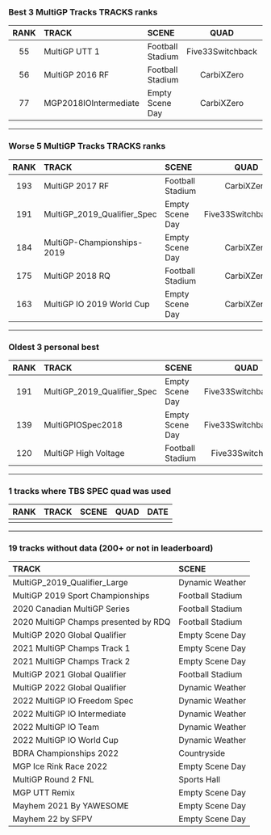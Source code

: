 ### Best 3 MultiGP Tracks TRACKS ranks
|RANK|TRACK|SCENE|QUAD|DATE|
|:---:|:---|:---|:---:|:---:|
|55|MultiGP UTT 1|Football Stadium|Five33Switchback|2022/02/16|
|56|MultiGP 2016 RF|Football Stadium|CarbiXZero|2022/03/04|
|77|MGP2018IOIntermediate|Empty Scene Day|CarbiXZero|2022/03/03|
---
### Worse 5 MultiGP Tracks TRACKS ranks
|RANK|TRACK|SCENE|QUAD|DATE|
|:---:|:---|:---|:---:|:---:|
|193|MultiGP 2017 RF|Football Stadium|CarbiXZero|2022/03/04|
|191|MultiGP_2019_Qualifier_Spec|Empty Scene Day|Five33SwitchbackExp|2021/10/20|
|184|MultiGP-Championships-2019|Empty Scene Day|CarbiXZero|2022/03/04|
|175|MultiGP 2018 RQ|Football Stadium|CarbiXZero|2022/03/04|
|163|MultiGP IO 2019 World Cup|Empty Scene Day|CarbiXZero|2022/03/04|
---
### Oldest 3 personal best
|RANK|TRACK|SCENE|QUAD|DATE|
|:---:|:---|:---|:---:|:---:|
|191|MultiGP_2019_Qualifier_Spec|Empty Scene Day|Five33SwitchbackExp|2021/10/20|
|139|MultiGPIOSpec2018|Empty Scene Day|Five33SwitchbackExp|2021/10/20|
|120|MultiGP High Voltage|Football Stadium|Five33Switchback|2021/11/20|
---
### 1 tracks where TBS SPEC quad was used
|RANK|TRACK|SCENE|QUAD|DATE|
|:---:|:---|:---|:---:|:---:|
||||||
---
### 19 tracks without data (200+ or not in leaderboard)
|TRACK|SCENE|
|:---|:---|
|MultiGP_2019_Qualifier_Large|Dynamic Weather|
|MultiGP 2019 Sport Championships|Football Stadium|
|2020 Canadian MultiGP Series|Football Stadium|
|2020 MultiGP Champs presented by RDQ|Football Stadium|
|MultiGP 2020 Global Qualifier|Empty Scene Day|
|2021 MultiGP Champs Track 1|Empty Scene Day|
|2021 MultiGP Champs Track 2|Empty Scene Day|
|MultiGP 2021 Global Qualifier|Football Stadium|
|MultiGP 2022 Global Qualifier|Dynamic Weather|
|2022 MultiGP IO Freedom Spec|Dynamic Weather|
|2022 MultiGP IO Intermediate|Dynamic Weather|
|2022 MultiGP IO Team|Dynamic Weather|
|2022 MultiGP IO World Cup|Dynamic Weather|
|BDRA Championships 2022|Countryside|
|MGP Ice Rink Race 2022|Empty Scene Day|
|MultiGP Round 2 FNL|Sports Hall|
|MGP UTT Remix|Empty Scene Day|
|Mayhem 2021 By YAWESOME|Empty Scene Day|
|Mayhem 22 by SFPV|Empty Scene Day|
